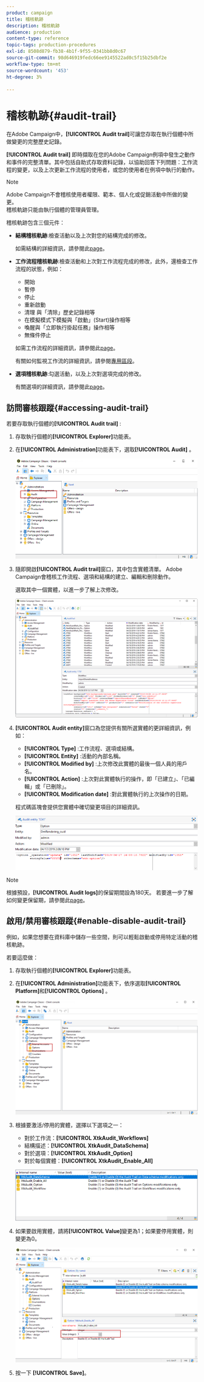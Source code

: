 ```yaml
---
product: campaign
title: 稽核軌跡
description: 稽核軌跡
audience: production
content-type: reference
topic-tags: production-procedures
exl-id: 8508d879-fb38-4b1f-9f55-0341bb8d0c67
source-git-commit: 98d646919fedc66ee9145522ad0c5f15b25dbf2e
workflow-type: tm+mt
source-wordcount: '453'
ht-degree: 3%

---
```


# 稽核軌跡{#audit-trail}

在Adobe Campaign中，**[!UICONTROL Audit trail]**&#x200B;可讓您存取在執行個體中所做變更的完整歷史記錄。

**[!UICONTROL Audit trail]** 即時擷取在您的Adobe Campaign例項中發生之動作和事件的完整清單。其中包括自助式存取資料記錄，以協助回答下列問題：工作流程的變更，以及上次更新工作流程的使用者，或您的使用者在例項中執行的動作。

>[!NOTE]
>
>Adobe Campaign不會稽核使用者權限、範本、個人化或促銷活動中所做的變更。\
>稽核軌跡只能由執行個體的管理員管理。

稽核軌跡包含三個元件：

* **結構稽核軌跡**:檢查活動以及上次對您的結構完成的修改。

   如需結構的詳細資訊，請參閱此[page](../../configuration/using/data-schemas.md)。

* **工作流程稽核軌跡**:檢查活動和上次對工作流程完成的修改，此外，還檢查工作流程的狀態，例如：

   * 開始
   * 暫停
   * 停止
   * 重新啟動
   * 清理 與「清除」歷史記錄相等
   * 在模擬模式下模擬與「啟動」(Start)操作相等
   * 喚醒與「立即執行掛起任務」操作相等
   * 無條件停止

   如需工作流程的詳細資訊，請參閱此[page](../../workflow/using/about-workflows.md)。

   有關如何監視工作流的詳細資訊，請參閱[專用區段](../../workflow/using/monitoring-workflow-execution.md)。

* **選項稽核軌跡**:勾選活動，以及上次對選項完成的修改。

   有關選項的詳細資訊，請參閱此[page](../../installation/using/configuring-campaign-options.md)。

## 訪問審核跟蹤{#accessing-audit-trail}

若要存取執行個體的&#x200B;**[!UICONTROL Audit trail]** :

1. 存取執行個體的&#x200B;**[!UICONTROL Explorer]**&#x200B;功能表。
1. 在&#x200B;**[!UICONTROL Administration]**&#x200B;功能表下，選取&#x200B;**[!UICONTROL Audit]** 。

   ![](assets/audit_trail_1.png)

1. 隨即開啟&#x200B;**[!UICONTROL Audit trail]**&#x200B;窗口，其中包含實體清單。 Adobe Campaign會稽核工作流程、選項和結構的建立、編輯和刪除動作。

   選取其中一個實體，以進一步了解上次修改。

   ![](assets/audit_trail_2.png)

1. **[!UICONTROL Audit entity]**&#x200B;窗口為您提供有關所選實體的更詳細資訊，例如：

   * **[!UICONTROL Type]** :工作流程、選項或結構。
   * **[!UICONTROL Entity]** :活動的內部名稱。
   * **[!UICONTROL Modified by]** :上次修改此實體的最後一個人員的用戶名。
   * **[!UICONTROL Action]** :上次對此實體執行的操作，即「已建立」、「已編輯」或「已刪除」。
   * **[!UICONTROL Modification date]** :對此實體執行的上次操作的日期。

   程式碼區塊會提供您實體中確切變更項目的詳細資訊。

   ![](assets/audit_trail_3.png)

>[!NOTE]
>
>根據預設，**[!UICONTROL Audit logs]**&#x200B;的保留期間設為180天。 若要進一步了解如何變更保留期，請參閱此[page](../../production/using/database-cleanup-workflow.md#deployment-wizard)。

## 啟用/禁用審核跟蹤{#enable-disable-audit-trail}

例如，如果您想要在資料庫中儲存一些空間，則可以輕鬆啟動或停用特定活動的稽核軌跡。

若要這麼做：

1. 存取執行個體的&#x200B;**[!UICONTROL Explorer]**&#x200B;功能表。
1. 在&#x200B;**[!UICONTROL Administration]**&#x200B;功能表下，依序選取&#x200B;**[!UICONTROL Platform]**&#x200B;和&#x200B;**[!UICONTROL Options]** 。

   ![](assets/audit_trail_4.png)

1. 根據要激活/停用的實體，選擇以下選項之一：

   * 對於工作流：**[!UICONTROL XtkAudit_Workflows]**
   * 結構描述：**[!UICONTROL XtkAudit_DataSchema]**
   * 對於選項：**[!UICONTROL XtkAudit_Option]**
   * 對於每個實體：**[!UICONTROL XtkAudit_Enable_All]**

   ![](assets/audit_trail_5.png)

1. 如果要啟用實體，請將&#x200B;**[!UICONTROL Value]**&#x200B;變更為1；如果要停用實體，則變更為0。

   ![](assets/audit_trail_6.png)

1. 按一下 **[!UICONTROL Save]**。
